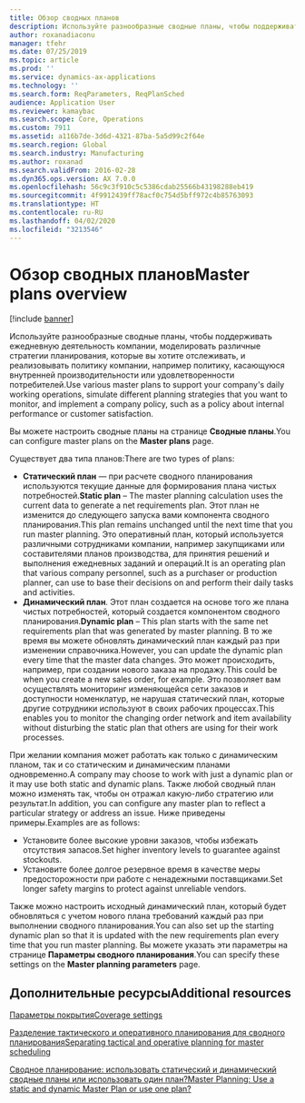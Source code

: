 ```yaml
---
title: Обзор сводных планов
description: Используйте разнообразные сводные планы, чтобы поддерживать ежедневную деятельность компании, моделировать различные стратегии планирования, которые вы хотите отслеживать, и реализовывать политику компании, например политику, касающуюся внутренней производительности или удовлетворенности потребителей.
author: roxanadiaconu
manager: tfehr
ms.date: 07/25/2019
ms.topic: article
ms.prod: ''
ms.service: dynamics-ax-applications
ms.technology: ''
ms.search.form: ReqParameters, ReqPlanSched
audience: Application User
ms.reviewer: kamaybac
ms.search.scope: Core, Operations
ms.custom: 7911
ms.assetid: a116b7de-3d6d-4321-87ba-5a5d99c2f64e
ms.search.region: Global
ms.search.industry: Manufacturing
ms.author: roxanad
ms.search.validFrom: 2016-02-28
ms.dyn365.ops.version: AX 7.0.0
ms.openlocfilehash: 56c9c3f910c5c5386cdab25566b43198288eb419
ms.sourcegitcommit: 4f9912439ff78acf0c754d5bff972c4b85763093
ms.translationtype: HT
ms.contentlocale: ru-RU
ms.lasthandoff: 04/02/2020
ms.locfileid: "3213546"
---
```

# <a name="master-plans-overview"></a><span data-ttu-id="c7256-103">Обзор сводных планов</span><span class="sxs-lookup"><span data-stu-id="c7256-103">Master plans overview</span></span>

[!include [banner](../includes/banner.md)]

<span data-ttu-id="c7256-104">Используйте разнообразные сводные планы, чтобы поддерживать ежедневную деятельность компании, моделировать различные стратегии планирования, которые вы хотите отслеживать, и реализовывать политику компании, например политику, касающуюся внутренней производительности или удовлетворенности потребителей.</span><span class="sxs-lookup"><span data-stu-id="c7256-104">Use various master plans to support your company's daily working operations, simulate different planning strategies that you want to monitor, and implement a company policy, such as a policy about internal performance or customer satisfaction.</span></span> 

<span data-ttu-id="c7256-105">Вы можете настроить сводные планы на странице **Сводные планы**.</span><span class="sxs-lookup"><span data-stu-id="c7256-105">You can configure master plans on the **Master plans** page.</span></span>

<span data-ttu-id="c7256-106">Существует два типа планов:</span><span class="sxs-lookup"><span data-stu-id="c7256-106">There are two types of plans:</span></span>
-   <span data-ttu-id="c7256-107">**Статический план** — при расчете сводного планирования используются текущие данные для формирования плана чистых потребностей.</span><span class="sxs-lookup"><span data-stu-id="c7256-107">**Static plan** – The master planning calculation uses the current data to generate a net requirements plan.</span></span> <span data-ttu-id="c7256-108">Этот план не изменится до следующего запуска вами компонента сводного планирования.</span><span class="sxs-lookup"><span data-stu-id="c7256-108">This plan remains unchanged until the next time that you run master planning.</span></span> <span data-ttu-id="c7256-109">Это оперативный план, который используется различными сотрудниками компании, например закупщиками или составителями планов производства, для принятия решений и выполнения ежедневных заданий и операций.</span><span class="sxs-lookup"><span data-stu-id="c7256-109">It is an operating plan that various company personnel, such as a purchaser or production planner, can use to base their decisions on and perform their daily tasks and activities.</span></span>
-   <span data-ttu-id="c7256-110">**Динамический план**. Этот план создается на основе того же плана чистых потребностей, который создается компонентом сводного планирования.</span><span class="sxs-lookup"><span data-stu-id="c7256-110">**Dynamic plan** – This plan starts with the same net requirements plan that was generated by master planning.</span></span> <span data-ttu-id="c7256-111">В то же время вы можете обновлять динамический план каждый раз при изменении справочника.</span><span class="sxs-lookup"><span data-stu-id="c7256-111">However, you can update the dynamic plan every time that the master data changes.</span></span> <span data-ttu-id="c7256-112">Это может происходить, например, при создании нового заказа на продажу.</span><span class="sxs-lookup"><span data-stu-id="c7256-112">This could be when you create a new sales order, for example.</span></span> <span data-ttu-id="c7256-113">Это позволяет вам осуществлять мониторинг изменяющейся сети заказов и доступности номенклатур, не нарушая статический план, которые другие сотрудники используют в своих рабочих процессах.</span><span class="sxs-lookup"><span data-stu-id="c7256-113">This enables you to monitor the changing order network and item availability without disturbing the static plan that others are using for their work processes.</span></span>

<span data-ttu-id="c7256-114">При желании компания может работать как только с динамическим планом, так и со статическим и динамическим планами одновременно.</span><span class="sxs-lookup"><span data-stu-id="c7256-114">A company may choose to work with just a dynamic plan or it may use both static and dynamic plans.</span></span> <span data-ttu-id="c7256-115">Также любой сводный план можно изменять так, чтобы он отражал какую-либо стратегию или результат.</span><span class="sxs-lookup"><span data-stu-id="c7256-115">In addition, you can configure any master plan to reflect a particular strategy or address an issue.</span></span> <span data-ttu-id="c7256-116">Ниже приведены примеры.</span><span class="sxs-lookup"><span data-stu-id="c7256-116">Examples are as follows:</span></span>
-   <span data-ttu-id="c7256-117">Установите более высокие уровни заказов, чтобы избежать отсутствия запасов.</span><span class="sxs-lookup"><span data-stu-id="c7256-117">Set higher inventory levels to guarantee against stockouts.</span></span>
-   <span data-ttu-id="c7256-118">Установите более долгое резервное время в качестве меры предосторожности при работе с ненадежными поставщиками.</span><span class="sxs-lookup"><span data-stu-id="c7256-118">Set longer safety margins to protect against unreliable vendors.</span></span>

<span data-ttu-id="c7256-119">Также можно настроить исходный динамический план, который будет обновляться с учетом нового плана требований каждый раз при выполнении сводного планирования.</span><span class="sxs-lookup"><span data-stu-id="c7256-119">You can also set up the starting dynamic plan so that it is updated with the new requirements plan every time that you run master planning.</span></span> <span data-ttu-id="c7256-120">Вы можете указать эти параметры на странице **Параметры сводного планирования**.</span><span class="sxs-lookup"><span data-stu-id="c7256-120">You can specify these settings on the **Master planning parameters** page.</span></span>



<a name="additional-resources"></a><span data-ttu-id="c7256-121">Дополнительные ресурсы</span><span class="sxs-lookup"><span data-stu-id="c7256-121">Additional resources</span></span>
--------

[<span data-ttu-id="c7256-122">Параметры покрытия</span><span class="sxs-lookup"><span data-stu-id="c7256-122">Coverage settings</span></span>](coverage-settings.md)

[<span data-ttu-id="c7256-123">Разделение тактического и оперативного планирования для сводного планирования</span><span class="sxs-lookup"><span data-stu-id="c7256-123">Separating tactical and operative planning for master scheduling</span></span>](https://blogs.msdn.com/b/axmfg/archive/2012/10/12/separating-tactical-and-operative-planning-for-master-scheduling.aspx)

[<span data-ttu-id="c7256-124">Сводное планирование: использовать статический и динамический сводные планы или использовать один план?</span><span class="sxs-lookup"><span data-stu-id="c7256-124">Master Planning: Use a static and dynamic Master Plan or use one plan?</span></span>](https://community.dynamics.com/ax/b/msdynaxlessonslearned/archive/2014/01/16/master-planning-use-a-static-and-dynamic-master-plan-or-use-one-plan)



